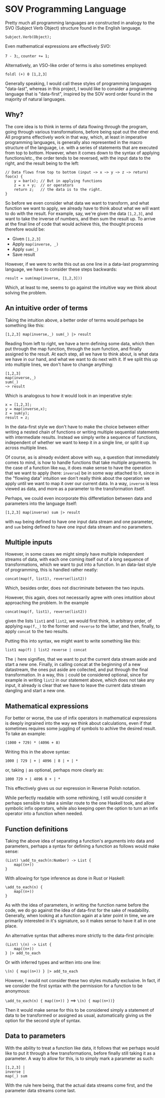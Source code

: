
# SOV Programming Language

Pretty much all programming languages are constructed in analogy to the SVO (Subject Verb Object) structure found in the English language.

`Subject.Verb(Object);`

Even mathematical expressions are effectively SVO:

`7 - 3;`, `counter += 1;`

Alternatively, an VSO-like order of terms is also sometimes employed:

`foldl (+) 0 [1,2,3]`

Generally speaking, I would call these styles of programming languages "data-last", whereas in this project, I would like to consider a programming language that is "data-first", inspired by the SOV word order found in the majority of natural languages.

## Why?

The core idea is to think in terms of data flowing through the program, going through various transformations, before being spat out the other end. All programs effectively work in that way, which, at least in imperative programming languages, is generally also represented in the macro structure of the language, i.e. with a series of statements that are executed from top to bottom. However, when it comes down to the syntax of applying functions/etc., the order tends to be reversed, with the input data to the right, and the result being to the left:

```
// Data flows from top to bottom (input ~> x ~> y ~> z ~> return)
foo(x) {
    y = bar(x); // But in applying functions
    z = x + y;  // or operators
    return z;   // the data is to the right.
}
```

So before we even consider what data we want to transform, and what function we want to apply, we already have to think about what we will want to do with the result. For example, say, we're given the data `[1,2,3]`, and want to take the inverse of numbers, and then sum the result up. To arrive at the final line of code that would achieve this, the thought process therefore would be:

- Given `[1,2,3]`
- Apply `map(inverse, _)`
- Apply `sum(_)`
- Save result

However, if we were to write this out as one line in a data-last programming language, we have to consider these steps backwards:

`result = sum(map(inverse, [1,2,3]))`

Which, at least to me, seems to go against the intuitive way we think about solving the problem.

## An intuitive order of terms

Taking the intuition above, a better order of terms would perhaps be something like this:

`[1,2,3] map(inverse,_) sum(_) |> result`

Reading from left to right, we have a term defining some data, which then put through the map function, through the sum function, and finally assigned to the result. At each step, all we have to think about, is what data we have in our hand, and what we want to do next with it. If we split this up into multiple lines, we don't have to change anything:

```
[1,2,3]
map(inverse,_)
sum(_)
~> result
```

Which is analogous to how it would look in an imperative style:

```
x = [1,2,3];
y = map(inverse,x);
z = sum(y);
result = z;
```

In the data-first style we don't have to make the choice between either writing a nested chain of functions or writing multiple sequential statements with intermediate results. Instead we simply write a sequence of functions, independent of whether we want to keep it in a single line, or split it up across multiple lines.

Of course, as is already evident above with `map`, a question that immediately comes to mind, is how to handle functions that take multiple arguments. In the case of a function like `map`, it does make sense to have the operation that we want to apply (here: `inverse`) be in some way attached to it, since in the "flowing data" intuition we don't really think about the operation we apply until we want to map it over our current data. In a way, `inverse` is less viewed as data, and more as a parameter to the transformation itself.

Perhaps, we could even incorporate this differetiation between data and parameters into the language itself:

`[1,2,3] map(inverse) sum |> result`

with `map` being defined to have one input data stream and one parameter, and `sum` being defined to have one input data stream and no parameters.

## Multiple inputs

However, in some cases we might simply have multiple independent streams of data, with each one coming itself out of a long sequence of transformations, which we want to put into a function. In an data-last style of programming, this is handled rather neatly:

`concat(map(f, list1), reverse(list2))`

Which, besides order, does not discriminate between the two inputs.

However, this again, does not necessarily agree with ones intutition about approaching the problem. In the example

`concat(map(f, list1), reverse(list2))`

given the lists `list1` and `list2`, we would first think, in arbitrary order, of applying `map(f,_)` to the former and `reverse` to the latter, and then, finally, to apply `concat` to the two results.

Putting this into syntax, we might want to write something like this:

`list1 map(f) | list2 reverse | concat`

The `|` here signifies, that we want to put the current data stream aside and start a new one. Finally, in calling concat at the beginning of a new datastream, the ones put aside are collected, and put through the final transformation. In a way, this `|` could be considered optional, since for example in writing `list2` in our statement above, which does not take any input, it already is clear that we have to leave the current data stream dangling and start a new one.

## Mathematical expressions

For better or worse, the use of infix operators in mathematical expressions is deeply ingrained into the way we think about calculations, even if that sometimes requires some juggling of symbols to achive the desired result. To take an example:

`(1000 + 729) * (4096 + 8)`

Writing this in the above syntax:

`1000 | 729 | + | 4096 | 8 | + | *`

or, taking `|` as optional, perhaps more clearly as:

`1000 729 + | 4096 8 + | *`

This effectively gives us our expression in Reverse Polish notation.

While perfectly readable with some rethinking, I still would consider it perhaps sensible to take a similar route to the one Haskell took, and allow symbolic infix operators, while also keeping open the option to turn an infix operator into a function when needed.

## Function definitions

Taking the above idea of separating a function's arguments into data and parameters, perhaps a syntax for defining a function as follows would make sense:

```
(List) \add_to_each(n:Number) -> List {
    map((n+))
}
```

With allowing for type inference as done in Rust or Haskell:

```
\add_to_each(n) {
    map((n+))
}
```

As with the idea of parameters, in writing the function name before the code, we do go against the idea of data-first for the sake of readability. Generally, when looking at a function again at a later point in time, we are primarily interested in it's signiature, so it makes sense to have it all in one place.

An alternative syntax that adheres more strictly to the data-first principle:

```
(List) \(n) -> List {
    map((n+))
} |> add_to_each
```

Or with inferred types and written into one line:

`\(n) { map((n+)) } |> add_to_each`

However, I would not consider these two styles mutually exclusive. In fact, if we consider the first syntax with the permission for a function to be anonymous:

`\add_to_each(n) { map((n+)) }` ==> `\(n) { map((n+))}`

Then it would make sense for this to be considered simply a statement of data to be transformed or assigned as usual, automatically giving us the option for the second style of syntax.

## Data to parameters

With the ability to treat a function like data, it follows that we perhaps would like to put it through a few transformations, before finally still taking it as a parameter. A way to allow for this, is to simply mark a parameter as such:

```
[1,2,3] |
inverse |
map(_) sum
```

With the rule here being, that the actual data streams come first, and the parameter data streams come last.

